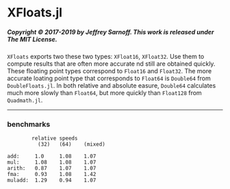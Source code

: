 # XFloats.jl

##### Copyright © 2017-2019 by Jeffrey Sarnoff. This work is released under The MIT License.

`XFloats` exports two these two types: `XFloat16`, `XFloat32`.  Use them to compute results that are often more accurate nd still are obtained quickly.  These floating point types correspond to `Float16` and `Float32`.  The more accurate loating point type that corresponds to `Float64` is `Double64` from `DoubleFloats.jl`.  In both relative and absolute easure, `Double64` calculates much more slowly than `Float64`, but more quickly than `Float128` from `Quadmath.jl`.

----



### benchmarks

```
        relative speeds
          (32)   (64)    (mixed)

add:     1.0     1.08    1.07
mul:     1.08    1.08    1.07
arith:   0.87    1.07    1.07
fma:     0.93    1.08    1.42
muladd:  1.29    0.94    1.07

```
